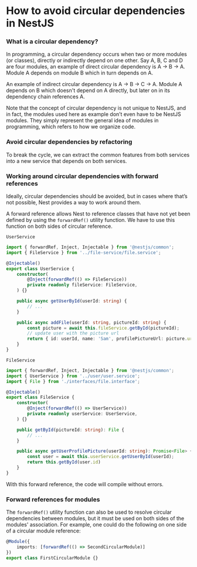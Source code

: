 # How to avoid circular dependencies in NestJS

### What is a circular dependency?
In programming, a circular dependency occurs when two or more modules (or classes), directly or indirectly depend on one other. Say A, B, C and D are four modules, an example of direct circular dependency is A -> B -> A. Module A depends on module B which in turn depends on A.

An example of indirect circular dependency is A -> B -> C -> A. Module A depends on B which doesn't depend on A directly, but later on in its dependency chain references A.

Note that the concept of circular dependency is not unique to NestJS, and in fact, the modules used here as example don’t even have to be NestJS modules. They simply represent the general idea of modules in programming, which refers to how we organize code.

### Avoid circular dependencies by refactoring
To break the cycle, we can extract the common features from both services into a new service that depends on both services. 

### Working around circular dependencies with forward references
Ideally, circular dependencies should be avoided, but in cases where that’s not possible, Nest provides a way to work around them.

A forward reference allows Nest to reference classes that have not yet been defined by using the `forwardRef()` utility function. We have to use this function on both sides of circular reference.

`UserService`
```typescript
import { forwardRef, Inject, Injectable } from '@nestjs/common';
import { FileService } from '../file-service/file.service';

@Injectable()
export class UserService {
    constructor(
        @Inject(forwardRef(() => FileService))
        private readonly fileService: FileService,
    ) {}

    public async getUserById(userId: string) {
        // ...
    }

    public async addFile(userId: string, pictureId: string) {
        const picture = await this.fileService.getById(pictureId);
        // update user with the picture url
        return { id: userId, name: 'Sam', profilePictureUrl: picture.url };
    }
}
```

`FileService`
```typescript
import { forwardRef, Inject, Injectable } from '@nestjs/common';
import { UserService } from '../user/user.service';
import { File } from './interfaces/file.interface';

@Injectable() 
export class FileService {
    constructor(
        @Inject(forwardRef(() => UserService))
        private readonly userService: UserService,
    ) {}

    public getById(pictureId: string): File {
        // ...
    }

    public async getUserProfilePicture(userId: string): Promise<File> {
        const user = await this.userService.getUserById(userId);
        return this.getById(user.id)
    }
}
```
With this forward reference, the code will compile without errors.

### Forward references for modules
The `forwardRef()` utility function can also be used to resolve circular dependencies between modules, but it must be used on both sides of the modules' association. For example, one could do the following on one side of a circular module reference:
```typescript
@Module({
    imports: [forwardRef(() => SecondCircularModule)]
})
export class FirstCircularModule {}
```
